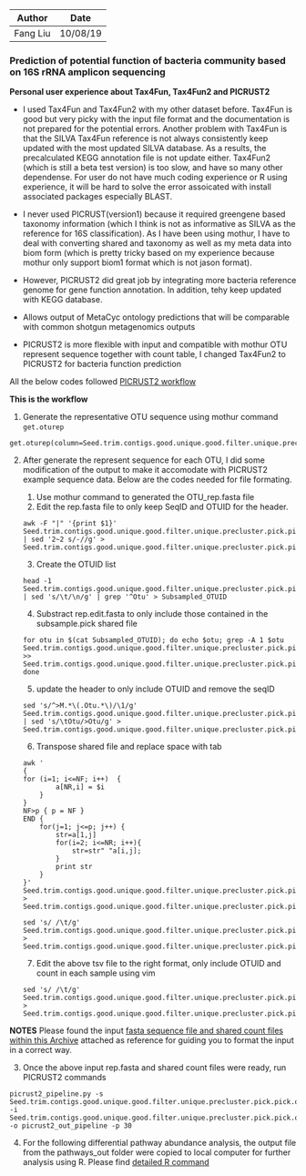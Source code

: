 Author|Date
---| ----
Fang Liu| 10/08/19

### Prediction of potential function of bacteria community based on 16S rRNA amplicon sequencing

**Personal user experience about Tax4Fun, Tax4Fun2 and PICRUST2**

* I used Tax4Fun and Tax4Fun2 with my other dataset before. Tax4Fun is good but very picky with the input file format and the documentation is not prepared for the potential errors. Another problem with Tax4Fun is that the SILVA Tax4Fun reference is not always consistently keep updated with the most updated SILVA database. As a results, the precalculated KEGG annotation file is not update either. Tax4Fun2 (which is still a beta test version) is too slow, and have so many other dependense. For user do not have much coding experience or R using experience, it will be hard to solve the error assoicated with install associated packages especially BLAST.

* I never used PICRUST(version1) because it required greengene based taxonomy information (which I think is not as informative as SILVA as the reference for 16S classification). As I have been using mothur, I have to deal with converting shared and taxonomy as well as my meta data into biom form (which is pretty tricky based on my experience because mothur only support biom1 format which is not jason format).

* However, PICRUST2 did great job by integrating more bacteria reference genome for gene function annotation. In addition, tehy keep updated with KEGG database.

* Allows output of MetaCyc ontology predictions that will be comparable with common shotgun metagenomics outputs


* PICRUST2 is more flexible with input and compatible with mothur OTU represent sequence together with count table, I changed Tax4Fun2 to PICRUST2 for bacteria function prediction

All the below codes followed [PICRUST2 workflow](https://github.com/picrust/picrust2/wiki)

**This is the workflow**

1. Generate the representative OTU sequence using mothur command ``get.oturep``

```
get.oturep(column=Seed.trim.contigs.good.unique.good.filter.unique.precluster.pick.pick.dist,list=Seed.trim.contigs.good.unique.good.filter.unique.precluster.pick.pick.opti_mcc.list,shared=Seed.trim.contigs.good.unique.good.filter.unique.precluster.pick.pick.opti_mcc.shared,count=Seed.trim.contigs.good.unique.good.filter.unique.precluster.denovo.vsearch.pick.pick.count_table,label=0.03)
```

2. After generate the represent sequence for each OTU, I did some modification of the output to make it accomodate with PICRUST2 example sequence data. Below are the codes needed for file formating.

    1. Use mothur command to generated the OTU_rep.fasta file
    2. Edit the rep.fasta file to only keep SeqID and OTUID for the header.
    ```
    awk -F "|" '{print $1}' Seed.trim.contigs.good.unique.good.filter.unique.precluster.pick.pick.opti_mcc.0.03.rep.fasta_copy | sed '2~2 s/-//g' > Seed.trim.contigs.good.unique.good.filter.unique.precluster.pick.pick.opti_mcc.0.03.rep.edit.fasta  
    ```

    3.  Create the OTUID list

    ```
    head -1 Seed.trim.contigs.good.unique.good.filter.unique.precluster.pick.pick.opti_mcc.0.03.subsample.0.03.pick.shared | sed 's/\t/\n/g' | grep '^Otu' > Subsampled_OTUID

    ```

    4. Substract rep.edit.fasta to only include those contained in the subsample.pick shared file

    ```{r}
    for otu in $(cat Subsampled_OTUID); do echo $otu; grep -A 1 $otu Seed.trim.contigs.good.unique.good.filter.unique.precluster.pick.pick.opti_mcc.0.03.rep.edit.fasta >> Seed.trim.contigs.good.unique.good.filter.unique.precluster.pick.pick.opti_mcc.0.03.rep.edit.subsample.pick.fasta; done  
    ```

    5. update the header to only include OTUID and remove the seqID

    ```
    sed 's/^>M.*\(.Otu.*\)/\1/g'  Seed.trim.contigs.good.unique.good.filter.unique.precluster.pick.pick.opti_mcc.0.03.rep.edit.subsample.pick.fasta | sed 's/\tOtu/>Otu/g' > Seed.trim.contigs.good.unique.good.filter.unique.precluster.pick.pick.opti_mcc.0.03.rep.edit.subsample.pick_up.fasta
    ```

    6. Transpose shared file and replace space with tab

    ```
    awk '                                                                                                {                                                                                                                                 for (i=1; i<=NF; i++)  {
            a[NR,i] = $i
        }
    }
    NF>p { p = NF }
    END {    
        for(j=1; j<=p; j++) {
            str=a[1,j]
            for(i=2; i<=NR; i++){
                str=str" "a[i,j];
            }
            print str
        }
    }' Seed.trim.contigs.good.unique.good.filter.unique.precluster.pick.pick.opti_mcc.0.03.subsample.0.03.pick.shared > Seed.trim.contigs.good.unique.good.filter.unique.precluster.pick.pick.opti_mcc.0.03.subsample.0.03.pick_up.shared
    ```

    ```
    sed 's/ /\t/g' Seed.trim.contigs.good.unique.good.filter.unique.precluster.pick.pick.opti_mcc.0.03.subsample.0.03.pick_up.shared > Seed.trim.contigs.good.unique.good.filter.unique.precluster.pick.pick.opti_mcc.0.03.subsample.0.03.pick_up_tsv.shared
    ```

    7. Edit the above tsv file to the right format, only include OTUID and count in each sample using vim

    ```
    sed 's/ /\t/g' Seed.trim.contigs.good.unique.good.filter.unique.precluster.pick.pick.opti_mcc_up.shared > Seed.trim.contigs.good.unique.good.filter.unique.precluster.pick.pick.opti_mcc_up_tsv.shared
    ```
    
**NOTES** Please found the input [fasta sequence file and shared count files within this Archive](https://github.com/liufangbaishikele/Soybean_rhizosphere_microbiome/blob/master/2018_fungicide/Seed_treatment/16S/PICRUST/Archive.zip) attached as reference for guiding you to format the input in a correct way.


3. Once the above input rep.fasta and shared count files were ready, run PICRUST2 commands

```
picrust2_pipeline.py -s Seed.trim.contigs.good.unique.good.filter.unique.precluster.pick.pick.opti_mcc.0.03.rep.edit.subsample.pick_up.fasta  -i Seed.trim.contigs.good.unique.good.filter.unique.precluster.pick.pick.opti_mcc.0.03.subsample.0.03.pick.shared  -o picrust2_out_pipeline -p 30
```
4. For the following differential pathway abundance analysis, the output file from the pathways_out folder were copied to local computer for further analysis using R. Please find [detailed R command](https://github.com/liufangbaishikele/Soybean_rhizosphere_microbiome/blob/master/2018_fungicide/Seed_treatment/16S/PICRUST/PICRUST_KO_enrichment.Rmd) 


